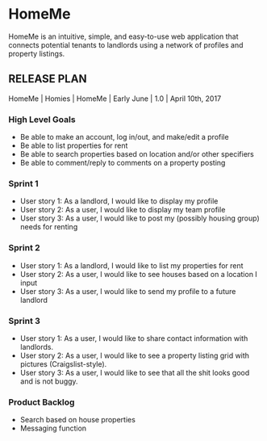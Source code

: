 # HomeMe

HomeMe is an intuitive, simple, and easy-to-use web application that connects potential tenants to landlords using a network of profiles and property listings.

## RELEASE PLAN

HomeMe | Homies | HomeMe | Early June | 1.0 | April 10th, 2017

### High Level Goals

* Be able to make an account, log in/out, and make/edit a profile 
* Be able to list properties for rent
* Be able to search properties based on location and/or other specifiers 
* Be able to comment/reply to comments on a property posting

### Sprint 1

* User story 1: As a landlord, I would like to display my profile 
* User story 2: As a user, I would like to display my team profile
* User story 3: As a user, I would like to post my (possibly housing group) needs for renting 

### Sprint 2

* User story 1: As a landlord, I would like to list my properties for rent
* User story 2: As a user, I would like to see houses based on a location I input
* User story 3: As a user, I would like to send my profile to a future landlord

### Sprint 3

* User story 1: As a user, I would like to share contact information with landlords. 
* User story 2: As a user, I would like to see a property listing grid with pictures (Craigslist-style).
* User story 3: As a user, I would like to see that all the shit looks good and is not buggy.

### Product Backlog

* Search based on house properties
* Messaging function
